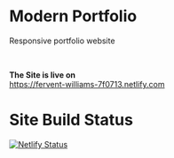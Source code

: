 # Modern Portfolio

Responsive portfolio website

<br>

**The Site is live on**
<br>
https://fervent-williams-7f0713.netlify.com
<br>

# Site Build Status

[![Netlify Status](https://api.netlify.com/api/v1/badges/3d83d82f-f64c-485f-90b2-051c89634279/deploy-status)](https://app.netlify.com/sites/fervent-williams-7f0713/deploys)

